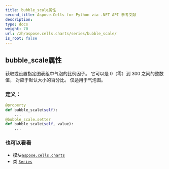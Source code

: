 ```yaml
---
title: bubble_scale属性
second_title: Aspose.Cells for Python via .NET API 参考文献
description:
type: docs
weight: 70
url: /zh/aspose.cells.charts/series/bubble_scale/
is_root: false
---
```

## bubble_scale属性

获取或设置指定图表组中气泡的比例因子。
它可以是 0（零）到 300 之间的整数值，
对应于默认大小的百分比。
仅适用于气泡图。
### 定义：
```python
@property
def bubble_scale(self):
    ...
@bubble_scale.setter
def bubble_scale(self, value):
    ...
```

### 也可以看看
* 模块[`aspose.cells.charts`](../../)
* 类 [`Series`](/cells/python-net/zh/aspose.cells.charts/series)
